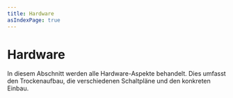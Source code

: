 ```yaml
---
title: Hardware
asIndexPage: true
---
```


# Hardware

In diesem Abschnitt werden alle Hardware-Aspekte behandelt. Dies umfasst den Trockenaufbau, die verschiedenen Schaltpläne und den konkreten Einbau.
